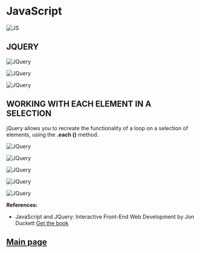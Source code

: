 
# JavaScript

![JS](../201classes/Images201/js.png)

## JQUERY

![JQuery](../301classes/Images301/JQ-and-JS.jpg)


![JQuery](../301classes/Images301/jquery5.png)


![JQuery](../301classes/Images301/jquery6.png)


## WORKING WITH EACH ELEMENT IN A SELECTION

jQuery allows you to recreate the functionality of a loop on a selection of elements, using the **.each ()** method.

![JQuery](../301classes/Images301/jquery.png)


![JQuery](../301classes/Images301/jquery1.png)


![JQuery](../301classes/Images301/jquery2.png)


![JQuery](../301classes/Images301/jquery3.png)


![JQuery](../301classes/Images301/jquery4.png)


**References:**

- JavaScript and JQuery: Interactive Front-End Web Development
by Jon Duckett [Get the book](https://www.amazon.com/JavaScript-JQuery-Interactive-Front-End-Development/dp/1118531647)

## [Main page](https://amjadmesmar.github.io/reading-notes/)
